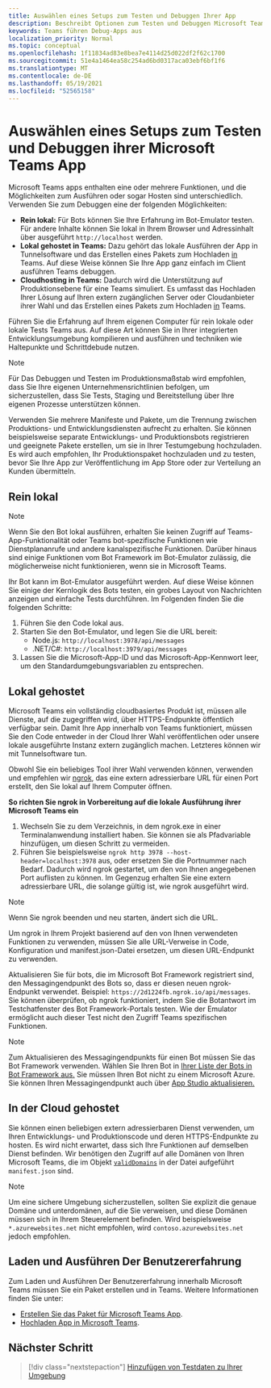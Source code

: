```yaml
---
title: Auswählen eines Setups zum Testen und Debuggen Ihrer App
description: Beschreibt Optionen zum Testen und Debuggen Microsoft Teams Apps
keywords: Teams führen Debug-Apps aus
localization_priority: Normal
ms.topic: conceptual
ms.openlocfilehash: 1f11834ad83e8bea7e4114d25d022df2f62c1700
ms.sourcegitcommit: 51e4a1464ea58c254ad6bd0317aca03ebf6bf1f6
ms.translationtype: MT
ms.contentlocale: de-DE
ms.lasthandoff: 05/19/2021
ms.locfileid: "52565158"
---
```

# <a name="choose-a-setup-to-test-and-debug-your-microsoft-teams-app"></a>Auswählen eines Setups zum Testen und Debuggen ihrer Microsoft Teams App

Microsoft Teams apps enthalten eine oder mehrere Funktionen, und die Möglichkeiten zum Ausführen oder sogar Hosten sind unterschiedlich. Verwenden Sie zum Debuggen eine der folgenden Möglichkeiten:

* **Rein lokal:** Für Bots können Sie Ihre Erfahrung im Bot-Emulator testen. Für andere Inhalte können Sie lokal in Ihrem Browser und Adressinhalt über ausgeführt `http://localhost` werden.
* **Lokal gehostet in Teams:** Dazu gehört das lokale Ausführen [](~/concepts/build-and-test/apps-package.md) der App in Tunnelsoftware und das Erstellen eines Pakets zum Hochladen [in](~/concepts/deploy-and-publish/apps-upload.md) Teams. Auf diese Weise können Sie Ihre App ganz einfach im Client ausführen Teams debuggen.
* **Cloudhosting in Teams:** Dadurch wird die Unterstützung auf Produktionsebene für eine Teams simuliert. Es umfasst das Hochladen Ihrer Lösung auf Ihren extern [](~/concepts/build-and-test/apps-package.md) zugänglichen Server oder Cloudanbieter ihrer Wahl und das Erstellen eines Pakets zum Hochladen [in](~/concepts/deploy-and-publish/apps-upload.md) Teams.

Führen Sie die Erfahrung auf Ihrem eigenen Computer für rein lokale oder lokale Tests Teams aus. Auf diese Art können Sie in Ihrer integrierten Entwicklungsumgebung kompilieren und ausführen und techniken wie Haltepunkte und Schrittdebude nutzen. 

> [!NOTE]
> Für Das Debuggen und Testen im Produktionsmaßstab wird empfohlen, dass Sie Ihre eigenen Unternehmensrichtlinien befolgen, um sicherzustellen, dass Sie Tests, Staging und Bereitstellung über Ihre eigenen Prozesse unterstützen können.

Verwenden Sie mehrere Manifeste und Pakete, um die Trennung zwischen Produktions- und Entwicklungsdiensten aufrecht zu erhalten. Sie können beispielsweise separate Entwicklungs- und Produktionsbots registrieren und geeignete Pakete erstellen, um sie in Ihrer Testumgebung hochzuladen. Es wird auch empfohlen, Ihr Produktionspaket hochzuladen und zu testen, bevor Sie Ihre App zur Veröffentlichung im App Store oder zur Verteilung an Kunden übermitteln.

## <a name="purely-local"></a>Rein lokal

> [!NOTE]
> Wenn Sie den Bot lokal ausführen, erhalten Sie keinen Zugriff auf Teams-App-Funktionalität oder Teams bot-spezifische Funktionen wie Dienstplananrufe und andere kanalspezifische Funktionen. Darüber hinaus sind einige Funktionen vom Bot Framework im Bot-Emulator zulässig, die möglicherweise nicht funktionieren, wenn sie in Microsoft Teams.

Ihr Bot kann im Bot-Emulator ausgeführt werden. Auf diese Weise können Sie einige der Kernlogik des Bots testen, ein grobes Layout von Nachrichten anzeigen und einfache Tests durchführen. Im Folgenden finden Sie die folgenden Schritte:

1. Führen Sie den Code lokal aus.
2. Starten Sie den Bot-Emulator, und legen Sie die URL bereit:
   * Node.js: `http://localhost:3978/api/messages`
   * .NET/C#: `http://localhost:3979/api/messages`
3. Lassen Sie die Microsoft-App-ID und das Microsoft-App-Kennwort leer, um den Standardumgebungsvariablen zu entsprechen.

## <a name="locally-hosted"></a>Lokal gehostet

Microsoft Teams ein vollständig cloudbasiertes Produkt ist, müssen alle Dienste, auf die zugegriffen wird, über HTTPS-Endpunkte öffentlich verfügbar sein. Damit Ihre App innerhalb von Teams funktioniert, müssen Sie den Code entweder in der Cloud Ihrer Wahl veröffentlichen oder unsere lokale ausgeführte Instanz extern zugänglich machen. Letzteres können wir mit Tunnelsoftware tun.

Obwohl Sie ein beliebiges Tool ihrer Wahl verwenden können, verwenden und empfehlen wir [ngrok](https://ngrok.com/download), das eine extern adressierbare URL für einen Port erstellt, den Sie lokal auf Ihrem Computer öffnen. 

**So richten Sie ngrok in Vorbereitung auf die lokale Ausführung ihrer Microsoft Teams ein**

1. Wechseln Sie zu dem Verzeichnis, in dem ngrok.exe in einer Terminalanwendung installiert haben. Sie können sie als Pfadvariable hinzufügen, um diesen Schritt zu vermeiden.
2. Führen Sie beispielsweise `ngrok http 3978 --host-header=localhost:3978` aus, oder ersetzen Sie die Portnummer nach Bedarf.
   Dadurch wird ngrok gestartet, um den von Ihnen angegebenen Port auflisten zu können. Im Gegenzug erhalten Sie eine extern adressierbare URL, die solange gültig ist, wie ngrok ausgeführt wird.

> [!NOTE]
> Wenn Sie ngrok beenden und neu starten, ändert sich die URL.

Um ngrok in Ihrem Projekt basierend auf den von Ihnen verwendeten Funktionen zu verwenden, müssen Sie alle URL-Verweise in Code, Konfiguration und manifest.json-Datei ersetzen, um diesen URL-Endpunkt zu verwenden.

Aktualisieren Sie für bots, die im Microsoft Bot Framework registriert sind, den Messagingendpunkt des Bots so, dass er diesen neuen ngrok-Endpunkt verwendet. Beispiel: `https://2d1224fb.ngrok.io/api/messages`. Sie können überprüfen, ob ngrok funktioniert, indem Sie die Botantwort im Testchatfenster des Bot Framework-Portals testen. Wie der Emulator ermöglicht auch dieser Test nicht den Zugriff Teams spezifischen Funktionen.

> [!NOTE]
> Zum Aktualisieren des Messagingendpunkts für einen Bot müssen Sie das Bot Framework verwenden. Wählen Sie Ihren Bot in [Ihrer Liste der Bots in Bot Framework aus.](https://dev.botframework.com/bots) Sie müssen Ihren Bot nicht zu einem Microsoft Azure. Sie können Ihren Messagingendpunkt auch über [App Studio aktualisieren.](~/concepts/build-and-test/app-studio-overview.md)

## <a name="cloud-hosted"></a>In der Cloud gehostet

Sie können einen beliebigen extern adressierbaren Dienst verwenden, um Ihren Entwicklungs- und Produktionscode und deren HTTPS-Endpunkte zu hosten. Es wird nicht erwartet, dass sich Ihre Funktionen auf demselben Dienst befinden. Wir benötigen den Zugriff auf alle Domänen von Ihren Microsoft Teams, die im Objekt [`validDomains`](~/resources/schema/manifest-schema.md#validdomains) in der Datei aufgeführt `manifest.json` sind.

> [!NOTE]
> Um eine sichere Umgebung sicherzustellen, sollten Sie explizit die genaue Domäne und unterdomänen, auf die Sie verweisen, und diese Domänen müssen sich in Ihrem Steuerelement befinden. Wird beispielsweise `*.azurewebsites.net` nicht empfohlen, wird `contoso.azurewebsites.net` jedoch empfohlen.

## <a name="load-and-run-your-experience"></a>Laden und Ausführen Der Benutzererfahrung

Zum Laden und Ausführen Der Benutzererfahrung innerhalb Microsoft Teams müssen Sie ein Paket erstellen und in Teams. Weitere Informationen finden Sie unter:

* [Erstellen Sie das Paket für Microsoft Teams App](~/concepts/build-and-test/apps-package.md).
* [Hochladen App in Microsoft Teams](~/concepts/deploy-and-publish/apps-upload.md).

## <a name="next-step"></a>Nächster Schritt

> [!div class="nextstepaction"] 
> [Hinzufügen von Testdaten zu Ihrer Umgebung](~/concepts/build-and-test/test-data.md)

